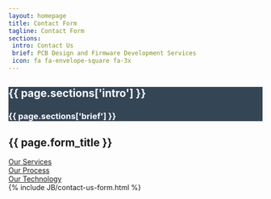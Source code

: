 ```yaml
---
layout: homepage
title: Contact Form
tagline: Contact Form
sections:
 intro: Contact Us
 brief: PCB Design and Firmware Development Services
 icon: fa fa-envelope-square fa-3x
---
```


<div style="background: #344555; color: #fff;">
<div class="container">
	<div class="row header_row">
		<div class="col-md-3 text-center">
			<h2><i class="{{ page.sections['icon'] }}"></i></h2>
		</div>
		<div class="col-md-9">
			<h2><b>{{ page.sections['intro'] }}</b></h2>
			<h3>{{ page.sections['brief'] }}</h3>
		</div>
	</div>
</div>
</div>

<section class="content-section">
	<div class="container">
		<h2 class="section-heading">{{ page.form_title }}</h2>
		<div class="row">
      <div class="col-md-3 col-md-offset-2">
        <a class="btn btn-lg btn-primary" href="{{ BASE_URL }}/services">Our Services</a>
      </div>  
      <div class="col-md-2">
        <a class="btn btn-lg btn-primary" href="{{ BASE_URL }}/product%20management/2017/12/29/Engineering-Process/">Our Process</a>
      </div>
      <div class="col-md-3">
        <a class="btn btn-lg btn-primary pull-right" href="{{ BASE_URL }}/Stratify-OS">Our Technology</a>
      </div>   
			<div class="col-md-8 col-md-offset-2">
        {% include JB/contact-us-form.html %}
			</div>
		</div>
	</div>
</section>
